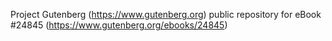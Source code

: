 Project Gutenberg (https://www.gutenberg.org) public repository for eBook #24845 (https://www.gutenberg.org/ebooks/24845)

